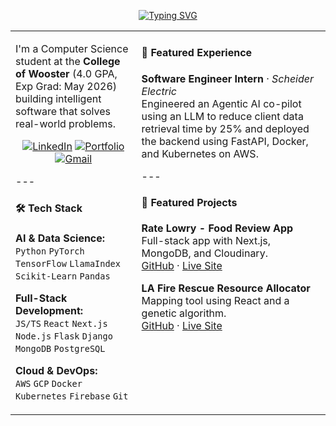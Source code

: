 <p align="center">
<a href="https://github.com/pemtseringgurung">
<img src="https://readme-typing-svg.herokuapp.com?font=Space+Grotesk&size=28&pause=1000&color=00BFFF&center=true&vCenter=true&width=500&lines=Hello%2C+I'm+Pem+Tsering+Gurung;Full-Stack+%26+AI+Developer" alt="Typing SVG" />
</a>
</p>
<table>
<tr>
<td valign="top" width="40%">
<p>I'm a Computer Science student at the <strong>College of Wooster</strong> (4.0 GPA, Exp Grad: May 2026) building intelligent software that solves real-world problems.</p>
<p align="center">
<a href="https://www.linkedin.com/in/pemgurung/" target="_blank"><img src="https://img.shields.io/badge/LinkedIn-0077B5?style=for-the-badge&logo=linkedin&logoColor=white" alt="LinkedIn"/></a>
<a href="https://pem-personal-website.vercel.app/https://pem-personal-website.vercel.app/" target="_blank"><img src="https://img.shields.io/badge/Portfolio-00BFFF?style=for-the-badge&logo=data:image/svg+xml;base64,PHN2ZyB4bWxucz0iaHR0cDovL3d3dy53My5vcmcvMjAwMC9zdmciIHZpZXdCb3g9IjAgMCAyNCAyNCIgZmlsbD0id2hpdGUiPjxwYXRoIGQ9Ik0xMiAxMmMyLjIxIDAgNC0xLjc5IDQtNHMtMS43OS00LTQtNC00IDEuNzktNCA0IDEuNzkgNCA0IDR6bTAgMmMtMi42NyAwLTggMS4zNC04IDR2MmgxNnYtMmMwLTIuNjYtNS4zMy00LTgtNHoiLz48L3N2Zz4=" alt="Portfolio"/></a>
<a href="mailto:pemgurung541@gmail.com" target="_blank"><img src="https://img.shields.io/badge/Gmail-D14836?style=for-the-badge&logo=gmail&logoColor=white" alt="Gmail"/></a>
</p>
---
<h4>🛠️ Tech Stack</h4>
<p>
<strong>AI & Data Science:</strong><br>
<code>Python</code> <code>PyTorch</code> <code>TensorFlow</code> <code>LlamaIndex</code> <code>Scikit-Learn</code> <code>Pandas</code>
</p>
<p>
<strong>Full-Stack Development:</strong><br>
<code>JS/TS</code> <code>React</code> <code>Next.js</code> <code>Node.js</code> <code>Flask</code> <code>Django</code> <code>MongoDB</code> <code>PostgreSQL</code>
</p>
<p>
<strong>Cloud & DevOps:</strong><br>
<code>AWS</code> <code>GCP</code> <code>Docker</code> <code>Kubernetes</code> <code>Firebase</code> <code>Git</code>
</p>
</td>
<td valign="top" width="60%">
<h4>🚀 Featured Experience</h4>
<p>
<strong>Software Engineer Intern</strong> · <em>Scheider Electric</em><br>
Engineered an Agentic AI co-pilot using an LLM to reduce client data retrieval time by 25% and deployed the backend using FastAPI, Docker, and Kubernetes on AWS.
</p>
---
<h4>📂 Featured Projects</h4>
<p>
<strong>Rate Lowry - Food Review App</strong><br>
Full-stack app with Next.js, MongoDB, and Cloudinary.<br>
<a href="https://github.com/pemtseringgurung/rate-lowry">GitHub</a> · <a href="https://rate-lowry.vercel.app/">Live Site</a>
</p>
<p>
<strong>LA Fire Rescue Resource Allocator</strong><br>
Mapping tool using React and a genetic algorithm.<br>
<a href="https://github.com/pemtseringgurung/fire-rescue-resource-allocator">GitHub</a> · <a href="https://la-fire-rescue.vercel.app/">Live Site</a>
</p>
</td>
</tr>
</table>
